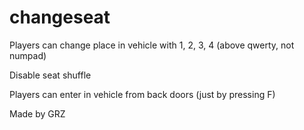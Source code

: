 # changeseat
Players can change place in vehicle with 1, 2, 3, 4 (above qwerty, not numpad)

Disable seat shuffle

Players can enter in vehicle from back doors (just by pressing F)

Made by GRZ
